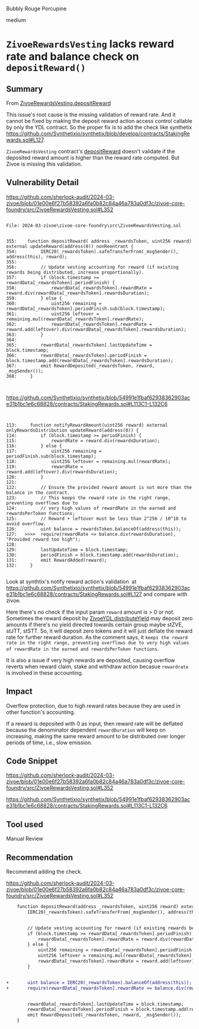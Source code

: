 Bubbly Rouge Porcupine

medium

# `ZivoeRewardsVesting`  lacks  reward rate and balance check on `depositReward()`



## Summary

From [ZivoeRewardsVesting.depositReward](https://github.com/sherlock-audit/2024-03-zivoe/blob/01e00e6f27b58392a6fa0b82c84a46a783a0df3c/zivoe-core-foundry/src/ZivoeRewardsVesting.sol#L352)

This issue's root cause is the missing validation of reward rate. And it cannot be fixed by making the deposit reward action access control callable by only the YDL contract. So the proper fix is to add the check like synthetix https://github.com/Synthetixio/synthetix/blob/develop/contracts/StakingRewards.sol#L127.


`ZivoeRewardsVesting`  contract's [depositReward](https://github.com/sherlock-audit/2024-03-zivoe/blob/01e00e6f27b58392a6fa0b82c84a46a783a0df3c/zivoe-core-foundry/src/ZivoeRewardsVesting.sol#L352) doesn't validate if the deposited reward amount is higher than the reward rate computed.
But Zivoe is missing this validation.


## Vulnerability Detail



https://github.com/sherlock-audit/2024-03-zivoe/blob/01e00e6f27b58392a6fa0b82c84a46a783a0df3c/zivoe-core-foundry/src/ZivoeRewardsVesting.sol#L352


```solidity

File: 2024-03-zivoe\zivoe-core-foundry\src\ZivoeRewardsVesting.sol


355:    function depositReward( address _rewardsToken, uint256 reward) external updateReward(address(0)) nonReentrant {
354:         IERC20(_rewardsToken).safeTransferFrom(_msgSender(), address(this), reward);
355: 
356:         // Update vesting accounting for reward (if existing rewards being distributed, increase proportionally).
357:         if (block.timestamp >= rewardData[_rewardsToken].periodFinish) {
358:             rewardData[_rewardsToken].rewardRate = reward.div(rewardData[_rewardsToken].rewardsDuration);
359:         } else {
360:             uint256 remaining = rewardData[_rewardsToken].periodFinish.sub(block.timestamp);
361:             uint256 leftover = remaining.mul(rewardData[_rewardsToken].rewardRate);
362:             rewardData[_rewardsToken].rewardRate = reward.add(leftover).div(rewardData[_rewardsToken].rewardsDuration);
363:         }
364:         
365:         rewardData[_rewardsToken].lastUpdateTime = block.timestamp;
366:         rewardData[_rewardsToken].periodFinish = block.timestamp.add(rewardData[_rewardsToken].rewardsDuration);
367:         emit RewardDeposited(_rewardsToken, reward, _msgSender());
368:     }



```

https://github.com/Synthetixio/synthetix/blob/54991e1fbaf62938362903ace31b1bc1e6c68828/contracts/StakingRewards.sol#L113C1-L132C6


```solidity


113:     function notifyRewardAmount(uint256 reward) external onlyRewardsDistribution updateReward(address(0)) {
114:         if (block.timestamp >= periodFinish) {
115:             rewardRate = reward.div(rewardsDuration);
116:         } else {
117:             uint256 remaining = periodFinish.sub(block.timestamp);
118:             uint256 leftover = remaining.mul(rewardRate);
119:             rewardRate = reward.add(leftover).div(rewardsDuration);
120:         }
121:
122:         // Ensure the provided reward amount is not more than the balance in the contract.
123:         // This keeps the reward rate in the right range, preventing overflows due to
124:         // very high values of rewardRate in the earned and rewardsPerToken functions;
125:         // Reward + leftover must be less than 2^256 / 10^18 to avoid overflow.
126:         uint balance = rewardsToken.balanceOf(address(this));
127:   >>>>  require(rewardRate <= balance.div(rewardsDuration), "Provided reward too high");
128:
129:         lastUpdateTime = block.timestamp;
130:         periodFinish = block.timestamp.add(rewardsDuration);
131:         emit RewardAdded(reward);
132:     }


```


Look at synthtix's notify reward action's validation  at https://github.com/Synthetixio/synthetix/blob/54991e1fbaf62938362903ace31b1bc1e6c68828/contracts/StakingRewards.sol#L127 and compare with zivoe.


Here there's no check if the input param `reward` amount is > 0 or not. Sometimes the reward deposit by [ZivoeYDL.distributeYield](https://github.com/sherlock-audit/2024-03-zivoe/blob/01e00e6f27b58392a6fa0b82c84a46a783a0df3c/zivoe-core-foundry/src/ZivoeYDL.sol#L246) may deposit zero amounts if there's no yield directed towards certain group maybe stZVE, stJTT, stSTT. So, it will deposit zero tokens and it will just deflate the reward rate for further reward duration.
As the comment says, it `keeps the reward rate in the right range, preventing overflows due to very high values of rewardRate in the earned and rewardsPerToken functions`.

It is also a issue if very high rewards are deposited, causing overflow reverts when reward claim, stake and withdraw action becasue `rewardrate` is involved in these accounting.



## Impact

Overflow protection, due to high reward rates because they are used in other function's accounting.


If a reward is deposited with 0 as input, then reward rate will be deflated because the denominator dependent `rewardDuration` will keep on increasing, making the same reward amount to be distributed over longer periods of time, i.e., slow emission.


## Code Snippet


https://github.com/sherlock-audit/2024-03-zivoe/blob/01e00e6f27b58392a6fa0b82c84a46a783a0df3c/zivoe-core-foundry/src/ZivoeRewardsVesting.sol#L352

https://github.com/Synthetixio/synthetix/blob/54991e1fbaf62938362903ace31b1bc1e6c68828/contracts/StakingRewards.sol#L113C1-L132C6


## Tool used


Manual Review


## Recommendation


Recommend adding the check.

https://github.com/sherlock-audit/2024-03-zivoe/blob/01e00e6f27b58392a6fa0b82c84a46a783a0df3c/zivoe-core-foundry/src/ZivoeRewardsVesting.sol#L352

```diff
    function depositReward(address _rewardsToken, uint256 reward) external updateReward(address(0)) nonReentrant {
        IERC20(_rewardsToken).safeTransferFrom(_msgSender(), address(this), reward);


        // Update vesting accounting for reward (if existing rewards being distributed, increase proportionally).
        if (block.timestamp >= rewardData[_rewardsToken].periodFinish) {
            rewardData[_rewardsToken].rewardRate = reward.div(rewardData[_rewardsToken].rewardsDuration);
        } else {
            uint256 remaining = rewardData[_rewardsToken].periodFinish.sub(block.timestamp);
            uint256 leftover = remaining.mul(rewardData[_rewardsToken].rewardRate);
            rewardData[_rewardsToken].rewardRate = reward.add(leftover).div(rewardData[_rewardsToken].rewardsDuration);
        }


+       uint balance = IERC20(_rewardsToken).balanceOf(address(this));
+       require(rewardData[_rewardsToken].rewardRate <= balance.div(rewardData[_rewardsToken].rewardsDuration), "Provided reward too high");


        rewardData[_rewardsToken].lastUpdateTime = block.timestamp;
        rewardData[_rewardsToken].periodFinish = block.timestamp.add(rewardData[_rewardsToken].rewardsDuration);
        emit RewardDeposited(_rewardsToken, reward, _msgSender());
    }
```
